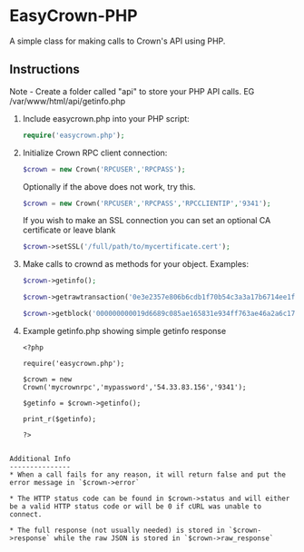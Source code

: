 EasyCrown-PHP
===============

A simple class for making calls to Crown's API using PHP.

Instructions
---------------

Note - Create a folder called "api" to store your PHP API calls. EG /var/www/html/api/getinfo.php

1. Include easycrown.php into your PHP script:

    ```php
    require('easycrown.php');
    ```
2. Initialize Crown RPC client connection:

    ```php
    $crown = new Crown('RPCUSER','RPCPASS');
    ```

    Optionally if the above does not work, try this.

    ```php
    $crown = new Crown('RPCUSER','RPCPASS','RPCCLIENTIP','9341');
    ```

    If you wish to make an SSL connection you can set an optional CA certificate or leave blank
    ```php
    $crown->setSSL('/full/path/to/mycertificate.cert');
    ````

3. Make calls to crownd as methods for your object. Examples:

    ```php
    $crown->getinfo();
    
    $crown->getrawtransaction('0e3e2357e806b6cdb1f70b54c3a3a17b6714ee1f0e68bebb44a74b1efd512098',1);
    
    $crown->getblock('000000000019d6689c085ae165831e934ff763ae46a2a6c172b3f1b60a8ce26f');
    ```
4. Example getinfo.php showing simple getinfo response
   ```
   <?php
    
   require('easycrown.php');

   $crown = new Crown('mycrownrpc','mypassword','54.33.83.156','9341');

   $getinfo = $crown->getinfo();

   print_r($getinfo);
    
   ?>
```

Additional Info
---------------
* When a call fails for any reason, it will return false and put the error message in `$crown->error`

* The HTTP status code can be found in $crown->status and will either be a valid HTTP status code or will be 0 if cURL was unable to connect.

* The full response (not usually needed) is stored in `$crown->response` while the raw JSON is stored in `$crown->raw_response`
